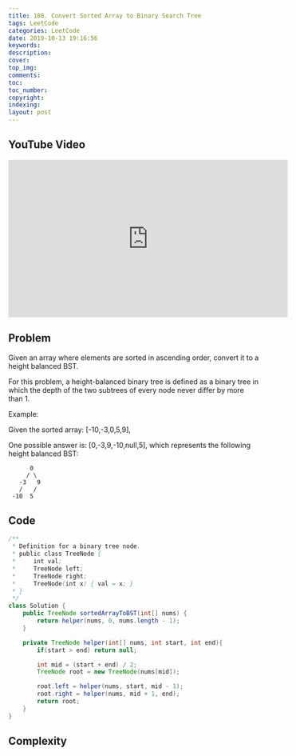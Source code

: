 ```yaml
---
title: 108. Convert Sorted Array to Binary Search Tree
tags: LeetCode
categories: LeetCode
date: 2019-10-13 19:16:56
keywords:
description:
cover:
top_img:
comments:
toc:
toc_number:
copyright:
indexing:
layout: post
---
```


## YouTube Video

<iframe width="560" height="315" src="https://www.youtube.com/embed/Dqn_y6vkoIg" frameborder="0" allow="accelerometer; autoplay; encrypted-media; gyroscope; picture-in-picture" allowfullscreen></iframe>

## Problem

Given an array where elements are sorted in ascending order, convert it to a height balanced BST.

For this problem, a height-balanced binary tree is defined as a binary tree in which the depth of the two subtrees of every node never differ by more than 1.

Example:

Given the sorted array: [-10,-3,0,5,9],

One possible answer is: [0,-3,9,-10,null,5], which represents the following height balanced BST:

```
      0
     / \
   -3   9
   /   /
 -10  5
```

## Code

```java
/**
 * Definition for a binary tree node.
 * public class TreeNode {
 *     int val;
 *     TreeNode left;
 *     TreeNode right;
 *     TreeNode(int x) { val = x; }
 * }
 */
class Solution {
    public TreeNode sortedArrayToBST(int[] nums) {
        return helper(nums, 0, nums.length - 1);
    }

    private TreeNode helper(int[] nums, int start, int end){
        if(start > end) return null;

        int mid = (start + end) / 2;
        TreeNode root = new TreeNode(nums[mid]);

        root.left = helper(nums, start, mid - 1);
        root.right = helper(nums, mid + 1, end);
        return root;
    }
}
```

## Complexity
